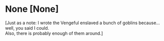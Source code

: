 # None [None]
[Just as a note: I wrote the Vengeful enslaved a bunch of goblins because... well, you said I could.  
Also, there is probably enough of them around.]

